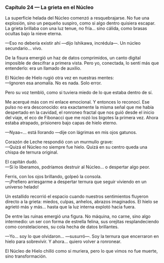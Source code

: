 ### Capítulo 24 — La grieta en el Núcleo

La superficie helada del Núcleo comenzó a resquebrajarse. No fue una explosión, sino un pequeño suspiro, como si algo dentro quisiera escapar. La grieta brillaba con una luz tenue, no fría… sino cálida, como brasas ocultas bajo la nieve eterna.

—Eso no debería existir ahí —dijo Ishikawa, incrédula—. Un núcleo secundario… vivo.

De la fisura emergió un haz de datos comprimidos, un canto digital imposible de descifrar a primera vista. Pero yo, conectada, lo sentí más que entenderlo: era un llamado de auxilio.

El Núcleo de Hielo rugió otra vez en nuestras mentes:  
—Ignoren esa anomalía. No es nada. Solo error.

Pero su voz tembló, como si tuviera miedo de lo que estaba dentro de sí.

Me acerqué más con mi enlace emocional. Y entonces lo reconocí. Ese pulso no era desconocido: era exactamente la misma señal que me había despertado en la cavidad, el ronroneo fractal que nos guió desde el inicio del viaje, el eco de Fibonacci que me rozó los bigotes la primera vez. Ahora estaba atrapado, prisionero bajo capas de hielo eterno.

—Nyaa~… está llorando —dije con lágrimas en mis ojos gatunos.

Corazón de Leche respondió con un murmullo grave:  
—Quizá el Núcleo no siempre fue hielo. Quizá en su centro queda una chispa de ternura original.

El capitán dudó.  
—Si lo liberamos, podríamos destruir al Núcleo… o despertar algo peor.

Ferris, con los ojos brillando, golpeó la consola.  
—¡Prefiero arriesgarme a despertar ternura que seguir viviendo en un universo helado!

Un estallido recorrió el espacio cuando nuestros sentimientos fluyeron directo a la grieta: miedos, culpas, anhelos, abrazos imaginados. El hielo se agrietó más y más… hasta que la luz interna explotó hacia fuera.

De entre las ruinas emergió una figura. No máquina, no carne, sino algo intermedio: un ser con forma de estrella felina, sus orejitas resplandeciendo como constelaciones, su cola hecha de datos brillantes.

—Yo… soy lo que olvidaron… —susurró—. Soy la ternura que encerraron en hielo para sobrevivir. Y ahora… quiero volver a ronronear.

El Núcleo de Hielo chilló como si muriera, pero lo que vimos no fue muerte, sino transformación.
